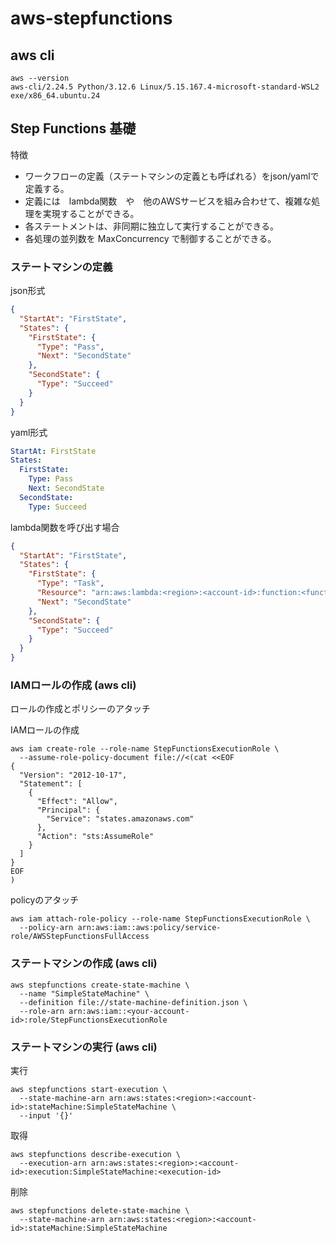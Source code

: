# aws-stepfunctions

## aws cli

```
aws --version
aws-cli/2.24.5 Python/3.12.6 Linux/5.15.167.4-microsoft-standard-WSL2 exe/x86_64.ubuntu.24
```

## Step Functions 基礎

特徴
* ワークフローの定義（ステートマシンの定義とも呼ばれる）をjson/yamlで定義する。
* 定義には　lambda関数　や　他のAWSサービスを組み合わせて、複雑な処理を実現することができる。
* 各ステートメントは、非同期に独立して実行することができる。
* 各処理の並列数を MaxConcurrency で制御することができる。

### ステートマシンの定義 

json形式

```json
{
  "StartAt": "FirstState",
  "States": {
    "FirstState": {
      "Type": "Pass",
      "Next": "SecondState"
    },
    "SecondState": {
      "Type": "Succeed"
    }
  }
}
```

yaml形式

```yaml
StartAt: FirstState
States:
  FirstState:
    Type: Pass
    Next: SecondState
  SecondState:
    Type: Succeed
```

lambda関数を呼び出す場合

```json
{
  "StartAt": "FirstState",
  "States": {
    "FirstState": {
      "Type": "Task",
      "Resource": "arn:aws:lambda:<region>:<account-id>:function:<function-name>",
      "Next": "SecondState"
    },
    "SecondState": {
      "Type": "Succeed"
    }
  }
}
```

### IAMロールの作成 (aws cli)

ロールの作成とポリシーのアタッチ


IAMロールの作成

```
aws iam create-role --role-name StepFunctionsExecutionRole \
  --assume-role-policy-document file://<(cat <<EOF
{
  "Version": "2012-10-17",
  "Statement": [
    {
      "Effect": "Allow",
      "Principal": {
        "Service": "states.amazonaws.com"
      },
      "Action": "sts:AssumeRole"
    }
  ]
}
EOF
)
```

policyのアタッチ

```
aws iam attach-role-policy --role-name StepFunctionsExecutionRole \
  --policy-arn arn:aws:iam::aws:policy/service-role/AWSStepFunctionsFullAccess
```

### ステートマシンの作成 (aws cli)

```
aws stepfunctions create-state-machine \
  --name "SimpleStateMachine" \
  --definition file://state-machine-definition.json \
  --role-arn arn:aws:iam::<your-account-id>:role/StepFunctionsExecutionRole
```

### ステートマシンの実行 (aws cli)

実行

```
aws stepfunctions start-execution \
  --state-machine-arn arn:aws:states:<region>:<account-id>:stateMachine:SimpleStateMachine \
  --input '{}'
```

取得

```
aws stepfunctions describe-execution \
  --execution-arn arn:aws:states:<region>:<account-id>:execution:SimpleStateMachine:<execution-id>
```

削除

```
aws stepfunctions delete-state-machine \
  --state-machine-arn arn:aws:states:<region>:<account-id>:stateMachine:SimpleStateMachine
```
